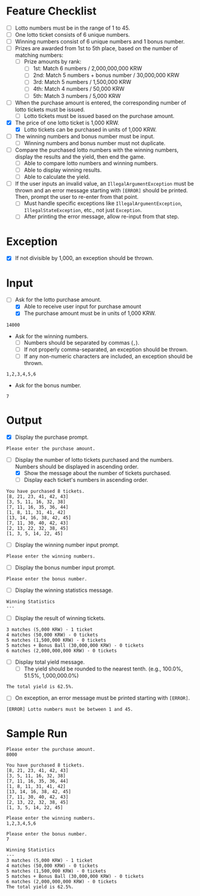# Feature Checklist

- [ ] Lotto numbers must be in the range of 1 to 45.
- [ ] One lotto ticket consists of 6 unique numbers.
- [ ] Winning numbers consist of 6 unique numbers and 1 bonus number.
- [ ] Prizes are awarded from 1st to 5th place, based on the number of matching numbers:
  - [ ] Prize amounts by rank:
    - [ ] 1st: Match 6 numbers / 2,000,000,000 KRW
    - [ ] 2nd: Match 5 numbers + bonus number / 30,000,000 KRW
    - [ ] 3rd: Match 5 numbers / 1,500,000 KRW
    - [ ] 4th: Match 4 numbers / 50,000 KRW
    - [ ] 5th: Match 3 numbers / 5,000 KRW
- [ ] When the purchase amount is entered, the corresponding number of lotto tickets must be issued.
  - [ ] Lotto tickets must be issued based on the purchase amount.
- [x] The price of one lotto ticket is 1,000 KRW.
  - [x] Lotto tickets can be purchased in units of 1,000 KRW.
- [ ] The winning numbers and bonus number must be input.
  - [ ] Winning numbers and bonus number must not duplicate.
- [ ] Compare the purchased lotto numbers with the winning numbers, display the results and the yield, then end the game.
  - [ ] Able to compare lotto numbers and winning numbers.
  - [ ] Able to display winning results.
  - [ ] Able to calculate the yield.
- [ ] If the user inputs an invalid value, an `IllegalArgumentException` must be thrown and an error message starting with `[ERROR]` should be printed. Then, prompt the user to re-enter from that point.
  - [ ] Must handle specific exceptions like `IllegalArgumentException`, `IllegalStateException`, etc., not just `Exception`.
  - [ ] After printing the error message, allow re-input from that step.

# Exception

- [x] If not divisible by 1,000, an exception should be thrown.


# Input

- [ ] Ask for the lotto purchase amount.
  - [x] Able to receive user input for purchase amount
  - [x] The purchase amount must be in units of 1,000 KRW. 

```
14000
```

- Ask for the winning numbers.
  - [ ] Numbers should be separated by commas (`,`).
  - [ ] If not properly comma-separated, an exception should be thrown.
  - [ ] If any non-numeric characters are included, an exception should be thrown.

```
1,2,3,4,5,6
```

- Ask for the bonus number.

```
7
```

# Output

- [x] Display the purchase prompt.
```
Please enter the purchase amount.
```

- [ ] Display the number of lotto tickets purchased and the numbers. Numbers should be displayed in ascending order.
  - [x] Show the message about the number of tickets purchased.
  - [ ] Display each ticket's numbers in ascending order.

```
You have purchased 8 tickets.
[8, 21, 23, 41, 42, 43]
[3, 5, 11, 16, 32, 38]
[7, 11, 16, 35, 36, 44]
[1, 8, 11, 31, 41, 42]
[13, 14, 16, 38, 42, 45]
[7, 11, 30, 40, 42, 43]
[2, 13, 22, 32, 38, 45]
[1, 3, 5, 14, 22, 45]
```

- [ ] Display the winning number input prompt.
```
Please enter the winning numbers.
```

- [ ] Display the bonus number input prompt.
```
Please enter the bonus number.
```

- [ ] Display the winning statistics message.
```
Winning Statistics
---
```

- [ ] Display the result of winning tickets.
```
3 matches (5,000 KRW) - 1 ticket
4 matches (50,000 KRW) - 0 tickets
5 matches (1,500,000 KRW) - 0 tickets
5 matches + Bonus Ball (30,000,000 KRW) - 0 tickets
6 matches (2,000,000,000 KRW) - 0 tickets
```

- [ ] Display total yield message.
  - [ ] The yield should be rounded to the nearest tenth. (e.g., 100.0%, 51.5%, 1,000,000.0%)
```
The total yield is 62.5%.
```

- [ ] On exception, an error message must be printed starting with `[ERROR]`.
```
[ERROR] Lotto numbers must be between 1 and 45.
```

# Sample Run
```
Please enter the purchase amount.
8000

You have purchased 8 tickets.
[8, 21, 23, 41, 42, 43]
[3, 5, 11, 16, 32, 38]
[7, 11, 16, 35, 36, 44]
[1, 8, 11, 31, 41, 42]
[13, 14, 16, 38, 42, 45]
[7, 11, 30, 40, 42, 43]
[2, 13, 22, 32, 38, 45]
[1, 3, 5, 14, 22, 45]

Please enter the winning numbers.
1,2,3,4,5,6

Please enter the bonus number.
7

Winning Statistics
---
3 matches (5,000 KRW) - 1 ticket
4 matches (50,000 KRW) - 0 tickets
5 matches (1,500,000 KRW) - 0 tickets
5 matches + Bonus Ball (30,000,000 KRW) - 0 tickets
6 matches (2,000,000,000 KRW) - 0 tickets
The total yield is 62.5%.
```

